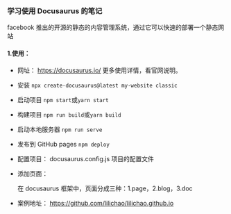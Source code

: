 ### 学习使用 Docusaurus 的笔记

facebook 推出的开源的静态的内容管理系统，通过它可以快速的部署一个静态网站
#### 1.使用：
- 网址：
  https://docusaurus.io/
    更多使用详情，看官网说明。
- 安装
    `npx create-docusaurus@latest my-website classic`

- 启动项目
    `npm start`或`yarn start`

- 构建项目
   `npm run build`或`yarn build`

- 启动本地服务器
  `npm run serve`

- 发布到 GitHub pages
  `npm deploy`

- 配置项目：
  docusaurus.config.js 项目的配置文件

- 添加页面：

  在 docusaurus 框架中，页面分成三种：1.page，2.blog，3.doc

- 案例地址：
    https://github.com/lilichao/lilichao.github.io